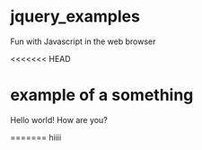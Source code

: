 # jquery_examples
Fun with Javascript in the web browser

<<<<<<< HEAD
# example of a something
Hello world!  How are you?

=======
hiiii


